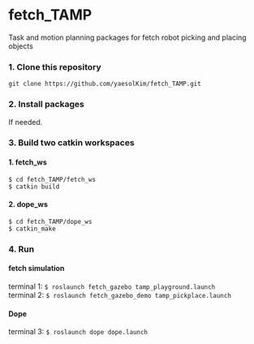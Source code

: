 # fetch_TAMP

Task and motion planning packages for fetch robot picking and placing objects		


### 1. Clone this repository

`git clone https://github.com/yaesolKim/fetch_TAMP.git`   

### 2. Install packages

If needed.

### 3. Build two catkin workspaces

#### 1. fetch_ws 
```
$ cd fetch_TAMP/fetch_ws
$ catkin build
```

#### 2. dope_ws
```
$ cd fetch_TAMP/dope_ws
$ catkin_make
```

### 4. Run
#### fetch simulation
terminal 1: `$ roslaunch fetch_gazebo tamp_playground.launch`   
terminal 2: `$ roslaunch fetch_gazebo_demo tamp_pickplace.launch`

#### Dope
terminal 3: `$ roslaunch dope dope.launch`   
